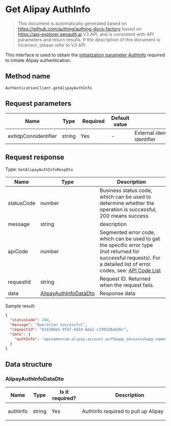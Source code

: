 # Get Alipay AuthInfo

<!--
Warning ⚠️:
Do not modify this document directly,
https://github.com/Authing/authing-docs-factory
Use this project to generate
-->

<LastUpdated />

> This document is automatically generated based on https://github.com/authing/authing-docs-factory based on https://api-explorer.genauth.ai V3 API, and is consistent with API parameters and return results. If the description of this document is incorrect, please refer to V3 API.

This interface is used to obtain the [initialization parameter AuthInfo](https://opendocs.alipay.com/open/218/105325) required to initiate Alipay authentication.

## Method name

`AuthenticationClient.getAlipayAuthInfo`

## Request parameters

| Name                 | Type   | <div style="width:80px">Required</div> | Default value | <div style="width:300px">Description</div>     | <div style="width:200px"></div>Sample value</div> |
| -------------------- | ------ | -------------------------------------- | ------------- | ---------------------------------------------- | ------------------------------------------------- |
| extIdpConnidentifier | string | Yes                                    | -             | External identity source connection identifier | `wework`                                          |

## Request response

Type: `GetAlipayAuthInfoRespDto`

| Name       | Type                                                       | Description                                                                                                                                                                                                                                                                                                                                    |
| ---------- | ---------------------------------------------------------- | ---------------------------------------------------------------------------------------------------------------------------------------------------------------------------------------------------------------------------------------------------------------------------------------------------------------------------------------------- |
| statusCode | number                                                     | Business status code, which can be used to determine whether the operation is successful, 200 means success.                                                                                                                                                                                                                                   |
| message    | string                                                     | description                                                                                                                                                                                                                                                                                                                                    |
| apiCode    | number                                                     | Segmented error code, which can be used to get the specific error type (not returned for successful requests). For a detailed list of error codes, see: [API Code List](https://api-explorer.genauth.ai/?tag=group/%E5%BC%80%E5%8F%91%E5%87%86%E5%A4%87#tag/%E5%BC%80%E5%8F%91%E5%87%86%E5%A4%87/%E9%94%99%E8%AF%AF%E5%A4%84%E7%90%86/apiCode) |
| requestId  | string                                                     | Request ID. Returned when the request fails.                                                                                                                                                                                                                                                                                                   |
| data       | <a href="#AlipayAuthInfoDataDto">AlipayAuthInfoDataDto</a> | Response data                                                                                                                                                                                                                                                                                                                                  |

Sample result:

```json
{
  "statusCode": 200,
  "message": "Operation successful",
  "requestId": "934108e5-9fbf-4d24-8da1-c330328abd6c",
  "data": {
    "authInfo": "apiname=com.alipay.account.auth&app_id=xxxxx&app_name=mc&auth_type=AUTHACCOUNT&biz_type=openservice&method=alipay.open.auth.sdk.code.get&pid=xxxxx&product_id=APP_FAST_LOGIN&scope=kuaijie&sign_type=RSA2&target_ id=20141225xxxx&sign=fMcp4GtiM6rxSIeFnJCVePJKV43eXrUP86CQgiLhDHH2u%2FdN75eEvmywc2ulkm7qKRetkU9fbVZtJIqFdM JcJ9Yp%2BJI%2FF%2FpESafFR6rB2fRjiQQLGXvxmDGVMjPSxHxVtIqpZy5FDoKUSjQ2%2FILDKpu3%2F%2BtAtm2jRw1rUoMhgt0%3D"
  }
}
```

## Data structure

### <a id="AlipayAuthInfoDataDto"></a> AlipayAuthInfoDataDto

| Name     | Type   | <div style="width:80px">Is it required?</div> | <div style="width:300px">Description</div> | <div style="width:200px">Sample value</div>                                                                                                                                                                                                                                                                                                                                                                                            |
| -------- | ------ | --------------------------------------------- | ------------------------------------------ | -------------------------------------------------------------------------------------------------------------------------------------------------------------------------------------------------------------------------------------------------------------------------------------------------------------------------------------------------------------------------------------------------------------------------------------- |
| authInfo | string | Yes                                           | AuthInfo required to pull up Alipay        | `apiname=com.alipay.account.auth&app_id=xxxxx&app_name=mc&auth_type=AUTHACCOUNT&biz_type=openservice&method=alipay.open.auth.sdk.code.get&pid=xxxxx&product_id=APP_FAST_LOGIN&scope=kuaijie&sign_type=RSA2&target_ id=20141225xxxx&sign=fMcp4GtiM6rxSIeFnJCVePJKV43eXrUP86CQgiLhDHH2u%2FdN75eEvmywc2ulkm7qKRetkU9fbVZtJIqFdM JcJ9Yp%2BJI%2FF%2FpESafFR6rB2fRjiQQLGXvxmDGVMjPSxHxVtIqpZy5FDoKUSjQ2%2FILDKpu3%2F%2BtAtm2jRw1rUoMhgt0%3D` |
